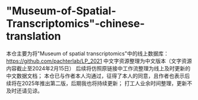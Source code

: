 # "Museum-of-Spatial-Transcriptomics"-chinese-translation
本仓主要为将"Museum of spatial transcriptomics"中的线上数据库： https://github.com/pachterlab/LP_2021  中文字资源整理为中文版本（文字资源内容截止至2024年2月15日）
后续将仿照原链接中工作流整理为线上及时更新的中文数据文档；
本仓已与作者本人沟通过，征得了本人的同意，且作者也表示后续将在2025年推出第二版，后期我也将持续更新；
打工人业余时间整理，更新不及时还请见谅。
